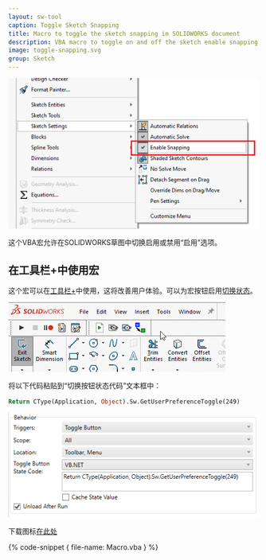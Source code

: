 ```yaml
---
layout: sw-tool
caption: Toggle Sketch Snapping
title: Macro to toggle the sketch snapping in SOLIDWORKS document
description: VBA macro to toggle on and off the sketch enable snapping option in SOLIDWORKS sketch
image: toggle-snapping.svg
group: Sketch
---
```

![启用草图捕捉选项](enable-snapping-option.png)

这个VBA宏允许在SOLIDWORKS草图中切换启用或禁用“启用”选项。

## 在工具栏+中使用宏

这个宏可以在[工具栏+](https://cadplus.xarial.com/toolbar/)中使用，这将改善用户体验。可以为宏按钮启用[切换状态](https://cadplus.xarial.com/toolbar/configuration/toggles/)。

![启用捕捉切换按钮](enable-snapping-animation.gif)

将以下代码粘贴到“切换按钮状态代码”文本框中：

~~~ vb
Return CType(Application, Object).Sw.GetUserPreferenceToggle(249)
~~~

![处理切换按钮状态的代码](toggle-state-code.png)

下载图标[在此处](toggle-snapping.svg)

{% code-snippet { file-name: Macro.vba } %}